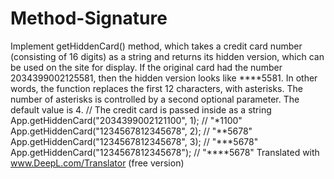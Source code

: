 # Method-Signature
Implement getHiddenCard() method, which takes a credit card number (consisting of 16 digits) as a string and returns its hidden version, which can be used on the site for display. If the original card had the number 2034399002125581, then the hidden version looks like ****5581. In other words, the function replaces the first 12 characters, with asterisks. The number of asterisks is controlled by a second optional parameter. The default value is 4.  // The credit card is passed inside as a string App.getHiddenCard("2034399002121100", 1); // "*1100" App.getHiddenCard("1234567812345678", 2); // "**5678" App.getHiddenCard("1234567812345678", 3); // "***5678" App.getHiddenCard("1234567812345678"); // "****5678"  Translated with www.DeepL.com/Translator (free version)
